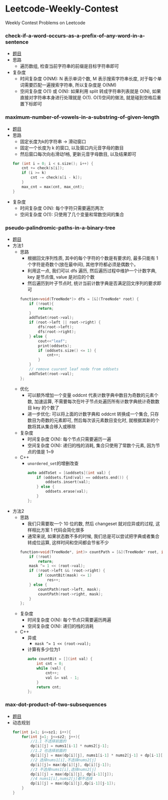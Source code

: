 # Leetcode-Weekly-Contest
Weekly Contest Problems on Leetcode 

### check-if-a-word-occurs-as-a-prefix-of-any-word-in-a-sentence

- [题目](https://leetcode-cn.com/problems/check-if-a-word-occurs-as-a-prefix-of-any-word-in-a-sentence/)
- 思路
    - 遍历数组, 检查当前字符串的前缀是目标字符串即可
- 复杂度
    - 时间复杂度 O(NM): N 表示单词个数, M 表示搜索字符串长度, 对于每个单词需要匹配一遍搜索字符串, 所以复杂度是 O(NM)
    - 空间复杂度 O(1) 或 O(N): 如果利用 split 转成字符串列表就是 O(N), 如果直接对字符串本身进行处理就是 O(1). O(1)空间的做法, 就是碰到空格后重置下标即可

### maximum-number-of-vowels-in-a-substring-of-given-length

- [题目](https://leetcode-cn.com/problems/maximum-number-of-vowels-in-a-substring-of-given-length/)
- 思路
    - 固定长度为k的字符串 -> 滑动窗口
    - 固定一个长度为 k 的窗口, 以及窗口内元音字母的数目
    - 然后窗口每次向右滑动1格, 更新元音字母数目, 以及结果即可
    ```cpp
    for (int i = 0; i < s.size(); i++) {
        cnt += check(s[i]);
        if (i >= k) 
            cnt -= check(s[i - k]);
        }
        max_cnt = max(cnt, max_cnt);
    }
    ```
- 复杂度
    - 时间复杂度 O(N): 每个字符只需要遍历两次
    - 空间复杂度 O(1): 只使用了几个变量和常数空间的集合

### pseudo-palindromic-paths-in-a-binary-tree

- [题目](https://leetcode-cn.com/problems/pseudo-palindromic-paths-in-a-binary-tree/)
- 方法1
    - 思路
        - 根据回文序列性质, 其中的每个字符的个数是有要求的, 最多只能有 1 个字符是奇数个(放在最中间), 其他字符都必须是偶数个。
        - 利用这一点, 我们可以 dfs 遍历, 然后遍历过程中维护一个计数字典, key 是节点值, value 是对应的个数
        - 然后遍历到叶子节点时, 统计当前计数字典是否满足回文序列的要求即可
        ```cpp
        function<void(TreeNode*)> dfs = [&](TreeNode* root) {
            if (!root){
                return;
            }
            addToSet(root->val);
            if (root->left || root->right) {
                dfs(root->left);
                dfs(root->right);
            } else {
                cout<<"leaf";
                print(oddsets);
                if (oddsets.size() <= 1) {
                    cnt++;
                }
            }
            // remove cuurent leaf node from oddsets
            addToSet(root->val);
        };
        ```
    - 优化
        - 可以额外增加一个变量 oddcnt 代表计数字典中数目为奇数的元素个数, 加速运算, 不需要每次在叶子节点处遍历所有计数字典统计奇数数目 key 的个数了
        - 进一步优化: 可以将上面的计数字典和 oddcnt 转换成一个集合, 只存数目为奇数的元素即可, 然后每次该元素数目变化时, 就根据其新的个数将其从集合移入或移除
    - 复杂度
        - 时间复杂度 O(N): 每个节点只需要遍历一遍
        - 空间复杂度 O(N): 递归的栈的消耗, 集合只使用了常数个元素, 因为节点的值是 1~9
    - C++
        - `unordered_set`的增删改查
            ```cpp
            auto addToSet = [&oddsets](int val) {
                if (oddsets.find(val) == oddsets.end()) {
                    oddsets.insert(val);
                } else {
                    oddsets.erase(val);
                }
            };
            ```
- 方法2
    - 思路
        - 我们只需要取一个 10 位的数, 然后 changeset 就对应异或的过程, 这样相比方案 1 代码会简化很多
        - 通常来说, 如果状态数不多的时候, 我们总是可以尝试把字典或者集合转成位运算, 这样时间和空间都会节省不少
        ```cpp
        function<void(TreeNode*, int)> countPath = [&](TreeNode* root, int mask) {
            if (!root)
                return;
            mask ^= 1 << (root->val);
            if (!root->left && !root->right) {
                if (countBit(mask) <= 1)
                    res++;
            } else {
                countPath(root->left, mask);
                countPath(root->right, mask);
            }
        };
        ```
    - 复杂度
        - 时间复杂度 O(N): 每个节点只需要遍历两遍
        - 空间复杂度 O(N): 递归的栈的消耗
    - C++
        - 异或
            - `mask ^= 1 << (root->val);`
        - 计算有多少位为1
            ```cpp
            auto countBit = [](int val) {
                int cnt = 0;
                while (val) {
                    cnt++;
                    val &= val - 1;
                }
                return cnt;
            };
            ```

### max-dot-product-of-two-subsequences

- [题目](https://leetcode-cn.com/problems/max-dot-product-of-two-subsequences/)
- 动态规划
    ```cpp
    for(int i=1; i<=sz1; i++){
        for(int j=1; j<=sz2; j++){
            //1.1 不选择前面的
            dp[i][j] = nums1[i-1] * nums2[j-1];
            //1.2 也选择前面的
            dp[i][j] = max(dp[i][j], nums1[i-1] * nums2[j-1] + dp[i-1][j-1]);
            //2 选择nums1[i],不选择nums2[j]
            dp[i][j]= max(dp[i][j], dp[i][j-1]);
            //3 不选择nums1[i],选择nums2[j]
            dp[i][j] = max(dp[i][j], dp[i-1][j]);
            //4 nums1[i],nums2[j]都不选择
            dp[i][j] = max(dp[i][j],dp[i-1][j-1]);
        }
    }
    ```
